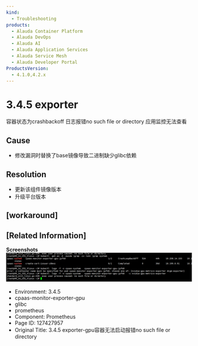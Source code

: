 ```yaml
---
kind:
  - Troubleshooting
products:
  - Alauda Container Platform
  - Alauda DevOps
  - Alauda AI
  - Alauda Application Services
  - Alauda Service Mesh
  - Alauda Developer Portal
ProductsVersion:
  - 4.1.0,4.2.x
---
```

<!-- A type of document that involves encountering a fault, diagnosing it, performing root cause analysis, and providing solutions. -->

# 3.4.5 exporter

容器状态为crashbackoff 日志报错no such file or directory 应用监控无法查看

## Cause
- 修改漏洞时替换了base镜像导致二进制缺少glibc依赖

## Resolution
- 更新该组件镜像版本
- 升级平台版本

## [workaround]

## [Related Information]
**Screenshots**
![](assets/3-4-5-exporter-gpurong-qi-wu-fa-qi-dong-bao-cuo-no-such-file-or-directory/image2022-10-25_10-29-53.png)
- Environment: 3.4.5
- cpaas-monitor-exporter-gpu
- glibc
- prometheus
- Component: Prometheus
- Page ID: 127427957
- Original Title: 3.4.5 exporter-gpu容器无法启动报错no such file or directory
